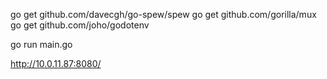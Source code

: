 go get github.com/davecgh/go-spew/spew
go get github.com/gorilla/mux
go get github.com/joho/godotenv

go run main.go

http://10.0.11.87:8080/
